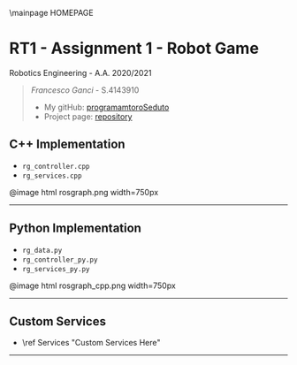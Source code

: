 \mainpage HOMEPAGE

# RT1 - Assignment 1 - Robot Game

Robotics Engineering - A.A. 2020/2021

> *Francesco Ganci* - S.4143910 
> - My gitHub: [programamtoroSeduto](https://github.com/programmatoroSeduto/) 
> - Project page: [repository](https://github.com/programmatoroSeduto/RT1_assignment_1.git)



## C++ Implementation

- `rg_controller.cpp`
- `rg_services.cpp`

@image html rosgraph.png width=750px

---

## Python Implementation

- `rg_data.py`
- `rg_controller_py.py`
- `rg_services_py.py`

@image html rosgraph_cpp.png width=750px

---

## Custom Services

- \ref Services "Custom Services Here"

---
